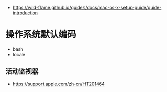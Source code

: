 - https://wild-flame.github.io/guides/docs/mac-os-x-setup-guide/guide-introduction
# 操作系统默认编码
- bash 
- locale

## 活动监视器
- https://support.apple.com/zh-cn/HT201464
